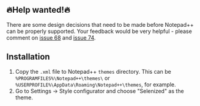 🔥Help wanted!🔥
--------------

There are some design decisions that need to be made before Notepad++ can be
properly supported. Your feedback would be very helpful - please comment on
[issue 68](https://github.com/jan-warchol/selenized/issues/68) and
[issue 74](https://github.com/jan-warchol/selenized/issues/74).


Installation
------------

1. Copy the `.xml` file to Notepad++ `themes` directory. This can be
   `%PROGRAMFILES%\Notepad++\themes\` or
   `%USERPROFILE%\AppData\Roaming\Notepad++\themes`, for example.
2. Go to Settings -> Style configurator and choose "Selenized" as the theme.

